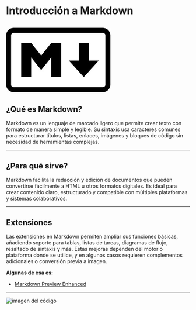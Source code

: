 # Introducción a Markdown

![Imagen de MarkDown](./img/MarkDown.png)
--
## ¿Qué es Markdown?
Markdown es un lenguaje de marcado ligero que permite crear texto con formato de manera simple y legible. Su sintaxis usa caracteres comunes para estructurar títulos, listas, enlaces, imágenes y bloques de código sin necesidad de herramientas complejas.

---
## ¿Para qué sirve?
Markdown facilita la redacción y edición de documentos que pueden convertirse fácilmente a HTML u otros formatos digitales. Es ideal para crear contenido claro, estructurado y compatible con múltiples plataformas y sistemas colaborativos.

---

## Extensiones

Las extensiones en Markdown permiten ampliar sus funciones básicas, añadiendo soporte para tablas, listas de tareas, diagramas de flujo, resaltado de sintaxis y más. Estas mejoras dependen del motor o plataforma donde se utilice, y en algunos casos requieren complementos adicionales o conversión previa a imagen.

**Algunas de esa es:**
* [Markdown Preview Enhanced](https://marketplace.visualstudio.com/items?itemName=shd101wyy.markdown-preview-enhanced)
---
![imagen del código](./img/Código.png)

